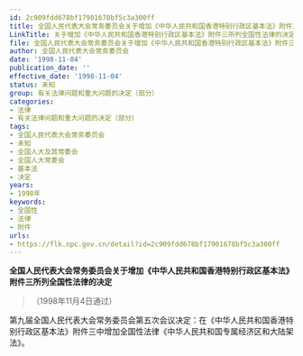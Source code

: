 ```yaml
---
id: 2c909fdd678bf17901678bf5c3a300ff
title: 全国人民代表大会常务委员会关于增加《中华人民共和国香港特别行政区基本法》附件三所列全国性法律的决定（1998）
LinkTitle: 关于增加《中华人民共和国香港特别行政区基本法》附件三所列全国性法律的决定（1998）
file: 全国人民代表大会常务委员会关于增加《中华人民共和国香港特别行政区基本法》附件三所列全国性法律的决定（1998）_2c909fdd678bf17901678bf5c3a300ff.docx
author: 全国人民代表大会常务委员会
date: '1998-11-04'
publication_date: ''
effective_date: '1998-11-04'
status: 未知
group: 有关法律问题和重大问题的决定（部分）
categories:
- 法律
- 有关法律问题和重大问题的决定（部分）
tags:
- 全国人民代表大会常务委员会
- 未知
- 全国人大及其常委会
- 全国人大常委会
- 基本法
- 决定
years:
- 1998年
keywords:
- 全国性
- 法律
- 附件
urls:
- https://flk.npc.gov.cn/detail?id=2c909fdd678bf17901678bf5c3a300ff
---
```


**全国人民代表大会常务委员会关于增加《中华人民共和国香港特别行政区基本法》附件三所列全国性法律的决定**

> （1998年11月4日通过）

第九届全国人民代表大会常务委员会第五次会议决定：在《中华人民共和国香港特别行政区基本法》附件三中增加全国性法律《中华人民共和国专属经济区和大陆架法》。
